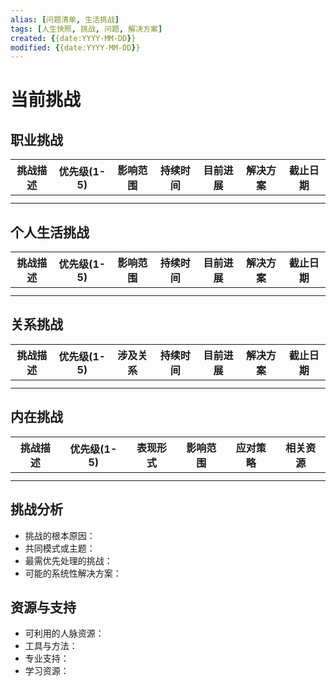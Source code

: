 ```yaml
---
alias: [问题清单, 生活挑战]
tags: [人生快照, 挑战, 问题, 解决方案]
created: {{date:YYYY-MM-DD}}
modified: {{date:YYYY-MM-DD}}
---
```


# 当前挑战

## 职业挑战
| 挑战描述 | 优先级(1-5) | 影响范围 | 持续时间 | 目前进展 | 解决方案 | 截止日期 |
| -------- | ---------- | -------- | -------- | -------- | -------- | -------- |
|          |            |          |          |          |          |          |
|          |            |          |          |          |          |          |

## 个人生活挑战
| 挑战描述 | 优先级(1-5) | 影响范围 | 持续时间 | 目前进展 | 解决方案 | 截止日期 |
| -------- | ---------- | -------- | -------- | -------- | -------- | -------- |
|          |            |          |          |          |          |          |
|          |            |          |          |          |          |          |

## 关系挑战
| 挑战描述 | 优先级(1-5) | 涉及关系 | 持续时间 | 目前进展 | 解决方案 | 截止日期 |
| -------- | ---------- | -------- | -------- | -------- | -------- | -------- |
|          |            |          |          |          |          |          |
|          |            |          |          |          |          |          |

## 内在挑战
| 挑战描述 | 优先级(1-5) | 表现形式 | 影响范围 | 应对策略 | 相关资源 |
| -------- | ---------- | -------- | -------- | -------- | -------- |
|          |            |          |          |          |          |
|          |            |          |          |          |          |

## 挑战分析
- 挑战的根本原因：
- 共同模式或主题：
- 最需优先处理的挑战：
- 可能的系统性解决方案：

## 资源与支持
- 可利用的人脉资源：
- 工具与方法：
- 专业支持：
- 学习资源：